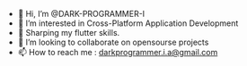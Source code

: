 - 👋 Hi, I’m @DARK-PROGRAMMER-I
- 👀 I’m interested in Cross-Platform Application Development
- 🌱 Sharping my flutter skills.
- 💞️ I’m looking to collaborate on opensourse projects 
- 📫 How to reach me : darkprogrammer.i.a@gmail.com

<!---
DARK-PROGRAMMER-I/DARK-PROGRAMMER-I is a ✨ special ✨ repository because its `README.md` (this file) appears on your GitHub profile.
You can click the Preview link to take a look at your changes.
--->
